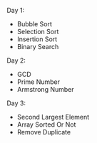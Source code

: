 Day 1:
* Bubble Sort
* Selection Sort
* Insertion Sort
* Binary Search

Day 2:
* GCD
* Prime Number
* Armstrong Number

Day 3:
* Second Largest Element
* Array Sorted Or Not
* Remove Duplicate
